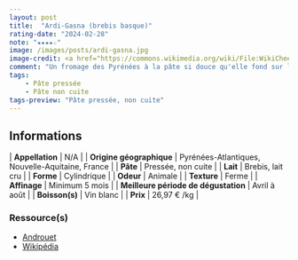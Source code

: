 ```yaml
---
layout: post
title:  "Ardi-Gasna (brebis basque)"
rating-date: "2024-02-28"
note: "★★★★☆"
image: /images/posts/ardi-gasna.jpg
image-credit: <a href="https://commons.wikimedia.org/wiki/File:WikiCheese_-_Ardi-gasna_05.jpg">Pierre-Yves Beaudouin / Wikimedia Commons</a>
comment: "Un fromage des Pyrénées à la pâte si douce qu'elle fond sur la langue ! Le must, c'est de le déguster avec de la confiture de cerises noires, comme au Pays-Basque. C’est excellent !"
tags:
    - Pâte pressée
    - Pâte non cuite
tags-preview: "Pâte pressée, non cuite"
---
```


## Informations

| **Appellation** | N/A |
| **Origine géographique** | Pyrénées-Atlantiques, Nouvelle-Aquitaine, France |
| **Pâte** | Pressée, non cuite |
| **Lait** | Brebis, lait cru |
| **Forme** | Cylindrique |
| **Odeur** | Animale |
| **Texture** | Ferme |
| **Affinage** | Minimum 5 mois |
| **Meilleure période de dégustation** | Avril à août |
| **Boisson(s)** | Vin blanc |
| **Prix** | 26,97 € /kg |

### Ressource(s)
* [Androuet](https://androuet.com/Ardi-Gasna-643.html)
* [Wikipédia](https://fr.wikipedia.org/wiki/Ardi-Gasna)